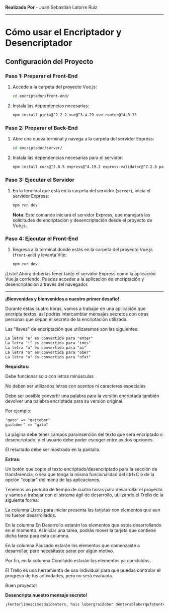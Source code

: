 **Realizado Por**
    - Juan Sebastian Latorre Ruiz

---

# Cómo usar el Encriptador y Desencriptador

## Configuración del Proyecto

### Paso 1: Preparar el Front-End

1. Accede a la carpeta del proyecto Vue.js:
   ```bash
   cd encriptador/front-end/
   ```

2. Instala las dependencias necesarias:
   ```bash
   npm install pinia@^2.2.2 vue@^3.4.29 vue-router@^4.0.13
   ```

### Paso 2: Preparar el Back-End

1. Abre una nueva terminal y navega a la carpeta del servidor Express:
   ```bash
   cd encriptador/server/
   ```

2. Instala las dependencias necesarias para el servidor:
   ```bash
   npm install cors@^2.8.5 express@^4.19.2 express-validator@^7.2.0 path@^0.12
   ```

### Paso 3: Ejecutar el Servidor

1. En la terminal que está en la carpeta del servidor (`server`), inicia el servidor Express:
   ```bash
   npm run dev
   ```
   **Nota**: Este comando iniciará el servidor Express, que manejará las solicitudes de encriptación y desencriptación desde el proyecto de Vue.js.

### Paso 4: Ejecutar el Front-End

1. Regresa a la terminal donde estás en la carpeta del proyecto Vue.js (`front-end`) y levanta Vite:
   ```bash
   npm run dev
   ```

¡Listo! Ahora deberías tener tanto el servidor Express como la aplicación Vue.js corriendo. Puedes acceder a la aplicación de encriptación y desencriptación a través del navegador.

--- 


**¡Bienvenidas y bienvenidos a nuestro primer desafío!**

Durante estas cuatro horas, vamos a trabajar en una aplicación que encripta textos, así podrás intercambiar mensajes secretos con otras personas que sepan el secreto de la encriptación utilizada.

Las "llaves" de encriptación que utilizaremos son las siguientes:

```tex
La letra "e" es convertida para "enter"
La letra "i" es convertida para "imes"
La letra "a" es convertida para "ai"
La letra "o" es convertida para "ober"
La letra "u" es convertida para "ufat"
```

**Requisitos:**

Debe funcionar solo con letras minúsculas

No deben ser utilizados letras con acentos ni caracteres especiales

Debe ser posible convertir una palabra para la versión encriptada también devolver una palabra encriptada para su versión original.

Por ejemplo:

```tex
"gato" => "gaitober"
gaitober" => "gato"
```

La página debe tener campos parainserción del texto que será encriptado o desencriptado, y el usuario debe poder escoger entre as dos opciones.

El resultado debe ser mostrado en la pantalla.

**Extras:**

Un botón que copie el texto encriptado/desencriptado para la sección de transferencia, o sea que tenga la misma funcionalidad del ctrl+C o de la opción "copiar" del menú de las aplicaciones.

Tenemos un periodo de tiempo de cuatro horas para desarrollar el proyecto y vamos a trabajar con el sistema ágil de desarrollo, utilizando el Trello de la siguiente forma:

La columna Listos para iniciar presenta las tarjetas con elementos que aun no fueron desarrollados.

En la columna En Desarrollo estarán los elementos que estés desarrollando en el momento. Al iniciar una tarea, podrás mover la tarjeta que contiene dicha tarea para esta columna.

En la columna Pausado estarán los elementos que comenzaste a desarrollar, pero necesitaste parar por algún motivo.

Por fin, en la columna Concluido estarán los elementos ya concluidos.

El Trello es una herramienta de uso individual para que puedas controlar el progreso de tus actividades, pero no será evaluada.

Buen proyecto!

**Desencripta nuestro mensaje secreto!**

```tex
¡Fenterlimescimesdaidenters, hais lobergraidober dentersbloberqufatenterair enterstenter menternsaijenter!
```

